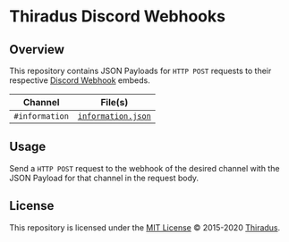 # Thiradus Discord Webhooks

## Overview

This repository contains JSON Payloads for `HTTP POST` requests to their respective [Discord Webhook](https://support.discordapp.com/hc/en-us/articles/228383668-Intro-to-Webhooks) embeds.

|    Channel     |                 File(s)                  |
| :------------: | :--------------------------------------: |
| `#information` | [`information.json`](./information.json) |

## Usage

Send a `HTTP POST` request to the webhook of the desired channel with the JSON Payload for that channel in the request body.

## License

This repository is licensed under the [MIT License](./LICENSE.md) &copy; 2015-2020 [Thiradus](https://github.com/Thiradus/).
